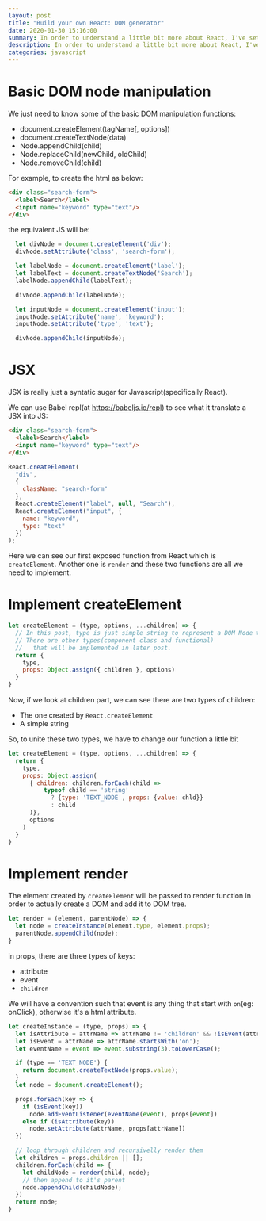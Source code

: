 ```yaml
---
layout: post
title: "Build your own React: DOM generator"
date: 2020-01-30 15:16:00
summary: In order to understand a little bit more about React, I've set my goal to build myself a library with the same functionality as React. In this post, we will begin with DOM generation and JSX.
description: In order to understand a little bit more about React, I've set my goal to build myself a library with the same functionality as React. In this post, we will begin with DOM generation and JSX.
categories: javascript
---
```


# Basic DOM node manipulation

We just need to know some of the basic DOM manipulation functions:

- document.createElement(tagName[, options])
- document.createTextNode(data)
- Node.appendChild(child)
- Node.replaceChild(newChild, oldChild)
- Node.removeChild(child)

For example, to create the html as below:

```html
<div class="search-form">
  <label>Search</label>
  <input name="keyword" type="text"/>
</div>
```

the equivalent JS will be:

```js
  let divNode = document.createElement('div');
  divNode.setAttribute('class', 'search-form');

  let labelNode = document.createElement('label');
  let labelText = document.createTextNode('Search');
  labelNode.appendChild(labelText);

  divNode.appendChild(labelNode);

  let inputNode = document.createElement('input');
  inputNode.setAttribute('name', 'keyword');
  inputNode.setAttribute('type', 'text');

  divNode.appendChild(inputNode);
```

# JSX

JSX is really just a syntatic sugar for Javascript(specifically React).

We can use Babel repl(at https://babeljs.io/repl) to see what it translate a JSX into JS:

```html
<div class="search-form">
  <label>Search</label>
  <input name="keyword" type="text"/>
</div>
```

```js
React.createElement(
  "div",
  {
    className: "search-form"
  },
  React.createElement("label", null, "Search"),
  React.createElement("input", {
    name: "keyword",
    type: "text"
  })
);
```

Here we can see our first exposed function from React which is `createElement`. Another one is `render` and these two functions are all we need to implement.

# Implement createElement

```js
let createElement = (type, options, ...children) => {
  // In this post, type is just simple string to represent a DOM Node type
  // There are other types(component class and functional) 
  //   that will be implemented in later post.
  return {
    type,
    props: Object.assign({ children }, options)
  }
}
```

Now, if we look at children part, we can see there are two types of children:
  - The one created by `React.createElement`
  - A simple string

So, to unite these two types, we have to change our function a little bit

```js
let createElement = (type, options, ...children) => {
  return {
    type,
    props: Object.assign(
      { children: children.forEach(child => 
          typeof child == 'string' 
            ? {type: 'TEXT_NODE', props: {value: chld}}
            : child
      )},
      options
    )
  }
}
```

# Implement render

The element created by `createElement` will be passed to render function in order to actually create a DOM and add it to DOM tree.

```js
let render = (element, parentNode) => {
  let node = createInstance(element.type, element.props);
  parentNode.appendChild(node);
}
```

in props, there are three types of keys:
- attribute
- event
- `children`

We will have a convention such that event is any thing that start with `on`(eg: onClick), otherwise it's a html attribute.

```js
let createInstance = (type, props) => {
  let isAttribute = attrName => attrName != 'children' && !isEvent(attrName);
  let isEvent = attrName => attrName.startsWith('on');
  let eventName = event => event.substring(3).toLowerCase();

  if (type == 'TEXT_NODE') {
    return document.createTextNode(props.value);
  }
  let node = document.createElement();

  props.forEach(key => {
    if (isEvent(key))
      node.addEventListener(eventName(event), props[event])
    else if (isAttribute(key))
      node.setAttribute(attrName, props[attrName])
  })

  // loop through children and recursivelly render them
  let children = props.children || [];
  children.forEach(child => {
    let childNode = render(child, node);
    // then append to it's parent
    node.appendChild(childNode);
  })
  return node;
}
```

